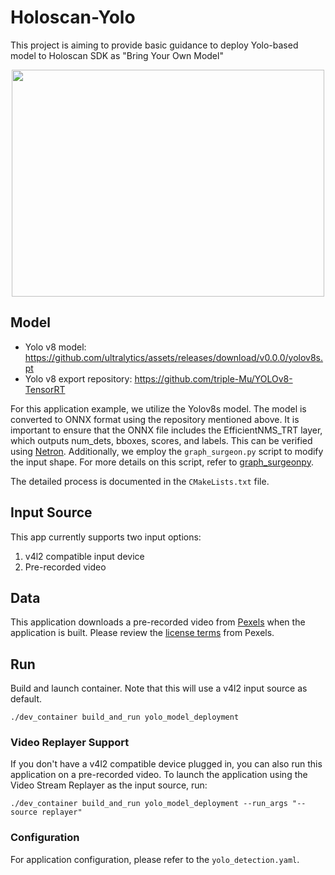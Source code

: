 # Holoscan-Yolo
This project is aiming to provide basic guidance to deploy Yolo-based model to Holoscan SDK as "Bring Your Own Model"

<div align="center">
    <img src="./docs/meeting.gif" width="500" height="363">
</div>


## Model
* Yolo v8 model: https://github.com/ultralytics/assets/releases/download/v0.0.0/yolov8s.pt
* Yolo v8 export repository: https://github.com/triple-Mu/YOLOv8-TensorRT

For this application example, we utilize the Yolov8s model. The model is converted to ONNX format using the repository mentioned above. It is important to ensure that the ONNX file includes the EfficientNMS_TRT layer, which outputs num_dets, bboxes, scores, and labels. This can be verified using [Netron](https://netron.app/). Additionally, we employ the `graph_surgeon.py` script to modify the input shape. For more details on this script, refer to [graph_surgeonpy](https://github.com/nvidia-holoscan/holoscan-sdk/tree/main/scripts#graph_surgeonpy).

The detailed process is documented in the `CMakeLists.txt` file.


## Input Source

This app currently supports two input options:

1. v4l2 compatible input device
2. Pre-recorded video

## Data

This application downloads a pre-recorded video from [Pexels](https://www.pexels.com/video/a-woman-running-on-a-pathway-5823544/) when the application is built.  Please review the [license terms](https://www.pexels.com/license/) from Pexels.

## Run

Build and launch container. Note that this will use a v4l2 input source as default.

```
./dev_container build_and_run yolo_model_deployment
```

### Video Replayer Support

If you don't have a v4l2 compatible device plugged in, you can also run this application on a pre-recorded video. To launch the application using the Video Stream Replayer as the input source, run:

```
./dev_container build_and_run yolo_model_deployment --run_args "--source replayer"
```

### Configuration

For application configuration, please refer to the `yolo_detection.yaml`.